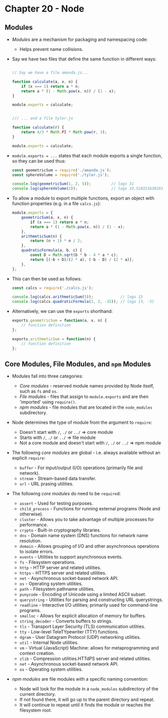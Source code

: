 # Chapter 20 - Node

## Modules

- _Modules_ are a mechanism for packaging and namespacing code:
    - Helps prevent name collisions.

- Say we have two files that define the same function in different ways:

    ```javascript

    // Say we have a file amanda.js...

    function calculate(a, x, n) {
        if (x === 1) return a * n;
        return a * (1 - Math.pow(x, n)) / (1 - x);
    }

    module.exports = calculate;


    /// ... and a file tyler.js

    function calculate(r) {
        return 4/3 * Math.PI * Math.pow(r, 3);
    }

    module.exports = calculate;
    ```

- `module.exports = ...` states that each module exports a single function, so they can be used thus:

    ```javascript
    const geometricSum = require('./amanda.js');
    const sphereVolume = require('./tyler.js');

    console.log(geometricSum(1, 2, 5));         // logs 31
    console.log(sphereVolume(2));               // logs 33.510321638291124
    ```

- To allow a module to export multiple functions, export an object with function properties (e.g. in a file `calcs.js`):

    ```javascript
    module.exports = {
        geometricSum(a, x, n) {
            if (x === 1) return a * n;
            return a * (1 - Math.pow(x, n)) / (1 - x);
        },
        arithmeticSum(n) {
            return (n + 1) * n / 2;
        },
        quadraticFormula(a, b, c) {
            const D = Math.sqrt(b * b - 4 * a * c);
            return [(-b + D)/(2 * a), (-b - D) / (2 * a)];
        },
    };
    ```

- This can then be used as follows:

    ```javascript
    const calcs = require('./calcs.js');

    console.log(calcs.arithmeticSum(5));            // logs 15
    console.log(calcs.quadraticFormula(1, 2, -15)); // logs [3, -5]
    ```

- Alternatively, we can use the `exports` shorthand:

    ```javascript
    exports.geometricSum = function(a, x, n) {
        // function definition
    };

    exports.arithmeticSum = function(n) {
        // function definition
    };
    ```


## Core Modules, File Modules, and `npm` Modules

- Modules fall into three categories:
    - _Core modules_ - reserved module names provided by Node itself, such as `fs` and `os`.
    - _File modules_ - files that assign to `module.exports` and are then 'imported' using `require()`.
    - _npm modules_ - file modules that are located in the `node_modules` subdirectory.

- Node determines the type of module from the argument to `require`:
    - Doesn't start with `/`, `./` or `../` => core module
    - Starts with `/`, `./` or `../` => file module
    - Not a core module and doesn't start with `/`, `./` or `../` => npm module

- The following _core modules_ are global - i.e. always available without an explicit `require`:
    - `buffer` - For input/output (I/O) operations (primarily file and network).
    - `stream` - Stream-based data transfer.
    - `url` - URL prasing utilities.

- The following _core modules_ do need to be `require`d:
    - `assert` - Used for testing purposes.
    - `child_process` - Functions for running external programs (Node and otherwise).
    - `cluster` - Allows you to take advantage of multiple processes for performance.
    - `crypto` - Built-in cryptography libraries.
    - `dns` - Domain name system (DNS) functions for network name resolution.
    - `domain` - Allows grouping of I/O and other asynchronous operations to isolate errors.
    - `events` - Utilities to support asynchronous events.
    - `fs` - Filesystem operations.
    - `http` - HTTP server and related utilities.
    - `https` - HTTPS server and related utilities.
    - `net` - Asynchronous socket-based network API.
    - `os` - Operating system utilities.
    - `path` - Filesystem pathname utilities.
    - `punycode` - Encoding of Unicode using a limited ASCII subset.
    - `querystring` - Utilities for parsing and constructing URL querystrings.
    - `readline` - Interactive I/O utilities; primarily used for command-line programs.
    - `smalloc` - Allows for explicit allocation of memory for buffers.
    - `string_decoder` - Converts buffers to strings.
    - `tls` - Transport Layer Security (TLS) communication utilities.
    - `tty` - Low-level TeleTYpewriter (TTY) functions.
    - `dgram` - User Datagram Protocol (UDP) networking utilities.
    - `util` - Internal Node utilities.
    - `vm` - Virtual (JavaScript) Machine: allows for metaprogramming and context creation.
    - `zlib` - Compression utilities.HTTdPS server and related utilities.
    - `net` - Asynchronous socket-based network API.
    - `os` - Operating system utilities.

- _npm modules_ are file modules with a specific naming convention:
    - Node will look for the module in a `node_modules` subdirectory of the current directory.
    - If not found there, it will go up to the parent directory and repeat.
    - It will continue to repeat until it finds the module or reaches the filesystem root.
